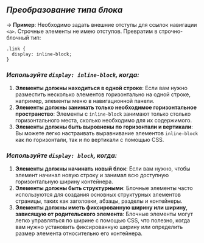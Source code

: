 ## *Преобразование типа блока*

-> **Пример**: Необходимо задать внешние отступы для ссылок навигации `<a>`.
Строчные элементы не имею отступов. Превратим в строчно-блочный тип:
```
.link {
  display: inline-block;
}
```
### *Используйте `display: inline-block`, когда:*
1. **Элементы должны находиться в одной строке**: Если вам нужно разместить несколько элементов горизонтально на одной строке, например, элементы меню в навигационной панели.
2. **Элементы должны занимать только необходимое горизонтальное пространство**: Элементы с `inline-block` занимают только столько горизонтального места, сколько необходимо для их содержимого.
3. **Элементы должны быть выровнены по горизонтали и вертикали**: Вы можете легко настраивать выравнивание элементов `inline-block` как по горизонтали, так и по вертикали с помощью CSS.

### *Используйте `display: block`, когда:*
1. **Элементы должны начинать новый блок**: Если вам нужно, чтобы элемент начинал новую строку и занимал всю доступную горизонтальную ширину контейнера.
2. **Элементы должны быть структурными**: Блочные элементы часто используются для создания основных структурных элементов страницы, таких как заголовки, абзацы, разделы и контейнеры.
3. **Элементы должны иметь фиксированную ширину или ширину, зависящую от родительского элемента**: Блочные элементы могут легко управляться по ширине с помощью CSS, что полезно, когда вам нужно установить фиксированную ширину или определить размер элемента относительно его контейнера.
